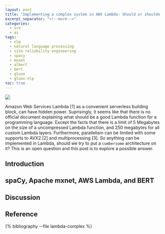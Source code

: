 ```yaml
---
layout: post
title: "Implementing a complex system in AWS Lambda: Should or shouldn't?"
excerpt_separator: "<!--more-->"
categories:
  - sre
  - ai
tags:
  - nlp
  - natural language processing
  - site reliability engineering
  - spacy
  - mxnet
  - albert
  - bert
  - gluon
  - gluon-nlp
toc: true
---
```


![](/assets/img/mxnet.png)

Amazon Web Services Lambda [1] as a convenient serverless building block, can have hidden power.
Suprisingly, it seems like that there is no official document explaining what should be a good Lambda function for a programming language.
Except the facts that there is a limit of 5 Megabytes on the size of a uncompressed Lambda function, and 250 megabytes for all custom Lambda layers.
Furthermore, parallelism can be limited with some supports to AVX2 [2] and multiprocessing [3].
So anything can be implemented in Lambda, should we try to put a `cumbersome` architecture on it?
This is an open question and this post is to explore a possible answer.
<!--more-->

## Introduction

## spaCy, Apache mxnet, AWS Lambda, and BERT

## Discussion

## Reference

{% bibliography --file lambda-complex %}